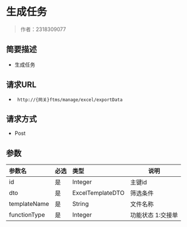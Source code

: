 # 生成任务

> 作者：2318309077

## 简要描述

- 生成任务

## 请求URL
- ` http://{网关}ftms/manage/excel/exportData`
  
## 请求方式
- Post

## 参数


|参数名|必选|类型|说明|
|:----    |:---|:----- |-----   |
|id |是  |Integer |主键id|
|dto |是  |ExcelTemplateDTO |筛选条件|
|templateName |是  |String |文件名称|
|functionType |是  |Integer |功能状态 1:交接单|